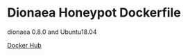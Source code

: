 # Dionaea Honeypot Dockerfile
dionaea 0.8.0 and Ubuntu18.04

[Docker Hub](https://hub.docker.com/r/masaomi346/dionaea)